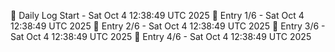 📅 Daily Log Start - Sat Oct  4 12:38:49 UTC 2025
📌 Entry 1/6 - Sat Oct  4 12:38:49 UTC 2025
📌 Entry 2/6 - Sat Oct  4 12:38:49 UTC 2025
📌 Entry 3/6 - Sat Oct  4 12:38:49 UTC 2025
📌 Entry 4/6 - Sat Oct  4 12:38:49 UTC 2025
